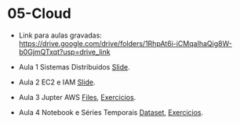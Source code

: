 # 05-Cloud

* Link para aulas gravadas: https://drive.google.com/drive/folders/1RhpAt6i-iCMqaIhaQig8W-b0GjmQTxqt?usp=drive_link

* Aula 1 Sistemas Distribuidos [Slide](https://github.com/ai2-education-fiep-turma-5/05-Cloud/blob/main/slides/Cloud.pdf).

* Aula 2 EC2 e IAM [Slide](https://github.com/ai2-education-fiep-turma-5/05-Cloud/blob/main/slides/AWS.pdf).

* Aula 3 Jupter AWS [Files](https://github.com/ai2-education-fiep-turma-5/05-Cloud/blob/main/Files), [Exercicios](https://github.com/ai2-education-fiep-turma-5/05-Cloud/blob/main/Exercicios/Server_AWS.md).

* Aula 4 Notebook e Séries Temporais [Dataset](https://github.com/ai2-education-fiep-turma-5/05-Cloud/tree/main/dataset), [Exercicios](https://github.com/ai2-education-fiep-turma-5/05-Cloud/blob/main/Exercicios/Server_AWS.md).





